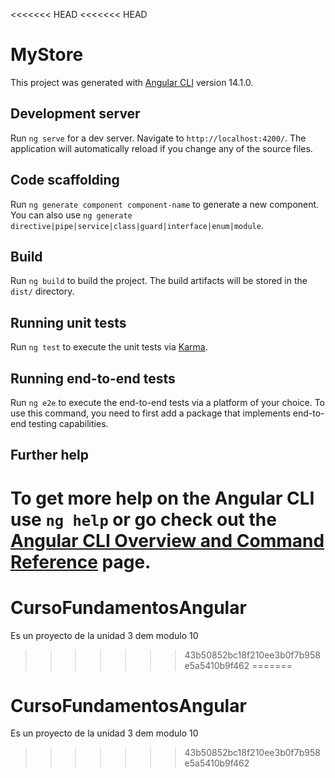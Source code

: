 <<<<<<< HEAD
<<<<<<< HEAD
# MyStore

This project was generated with [Angular CLI](https://github.com/angular/angular-cli) version 14.1.0.

## Development server

Run `ng serve` for a dev server. Navigate to `http://localhost:4200/`. The application will automatically reload if you change any of the source files.

## Code scaffolding

Run `ng generate component component-name` to generate a new component. You can also use `ng generate directive|pipe|service|class|guard|interface|enum|module`.

## Build

Run `ng build` to build the project. The build artifacts will be stored in the `dist/` directory.

## Running unit tests

Run `ng test` to execute the unit tests via [Karma](https://karma-runner.github.io).

## Running end-to-end tests

Run `ng e2e` to execute the end-to-end tests via a platform of your choice. To use this command, you need to first add a package that implements end-to-end testing capabilities.

## Further help

To get more help on the Angular CLI use `ng help` or go check out the [Angular CLI Overview and Command Reference](https://angular.io/cli) page.
=======
# CursoFundamentosAngular
Es un proyecto de la unidad 3 dem modulo 10
>>>>>>> 43b50852bc18f210ee3b0f7b958e5a5410b9f462
=======
# CursoFundamentosAngular
Es un proyecto de la unidad 3 dem modulo 10
>>>>>>> 43b50852bc18f210ee3b0f7b958e5a5410b9f462
